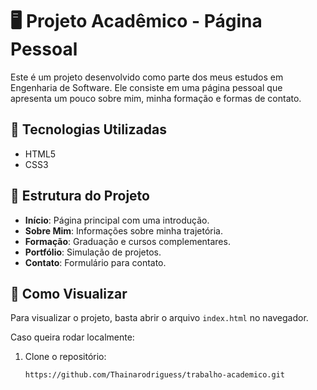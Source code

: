 # 🖥️ Projeto Acadêmico - Página Pessoal  

Este é um projeto desenvolvido como parte dos meus estudos em Engenharia de Software. Ele consiste em uma página pessoal que apresenta um pouco sobre mim, minha formação e formas de contato.  

## 🎨 Tecnologias Utilizadas  
- HTML5  
- CSS3  
 

## 📌 Estrutura do Projeto  
- **Início**: Página principal com uma introdução.  
- **Sobre Mim**: Informações sobre minha trajetória.  
- **Formação**: Graduação e cursos complementares.  
- **Portfólio**: Simulação de projetos.  
- **Contato**: Formulário para contato.  

## 🚀 Como Visualizar  
Para visualizar o projeto, basta abrir o arquivo `index.html` no navegador.  

Caso queira rodar localmente:  
1. Clone o repositório:  
   ```bash
   https://github.com/Thainarodriguess/trabalho-academico.git



   


